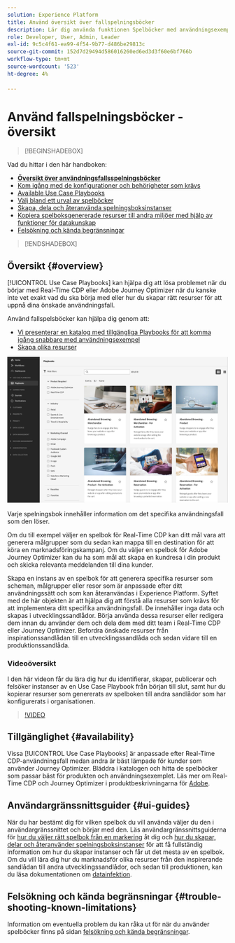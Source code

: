 ```yaml
---
solution: Experience Platform
title: Använd översikt över fallspelningsböcker
description: Lär dig använda funktionen Spelböcker med användningsexempel i Experience Platform för att komma igång med olika användningsområden för marknadsföring
role: Developer, User, Admin, Leader
exl-id: 9c5c4f61-ea99-4f54-9b77-d486be29813c
source-git-commit: 152d7d29494d586016260ed6ed3d3f60e6bf766b
workflow-type: tm+mt
source-wordcount: '523'
ht-degree: 4%

---
```


# Använd fallspelningsböcker - översikt

>[!BEGINSHADEBOX]

Vad du hittar i den här handboken:

* **[Översikt över användningsfallsspelningsböcker](#overview)**
* [Kom igång med de konfigurationer och behörigheter som krävs](/help/use-case-playbooks/playbooks/get-started.md)
* [Available Use Case Playbooks](/help/use-case-playbooks/playbooks/playbooks-list.md)
* [Välj bland ett urval av spelböcker](/help/use-case-playbooks/playbooks/choose.md)
* [Skapa, dela och återanvända spelningsboksinstanser](/help/use-case-playbooks/playbooks/create-share-reuse.md)
* [Kopiera spelboksgenererade resurser till andra miljöer med hjälp av funktioner för datakunskap](/help/use-case-playbooks/playbooks/data-awareness.md)
* [Felsökning och kända begränsningar](troubleshooting.md)

>[!ENDSHADEBOX]

## Översikt {#overview}

[!UICONTROL Use Case Playbooks] kan hjälpa dig att lösa problemet när du börjar med Real-Time CDP eller Adobe Journey Optimizer när du kanske inte vet exakt vad du ska börja med eller hur du skapar rätt resurser för att uppnå dina önskade användningsfall.

Använd fallspelsböcker kan hjälpa dig genom att:

* [Vi presenterar en katalog med tillgängliga Playbooks för att komma igång snabbare med användningsexempel](../playbooks/playbooks-list.md)
* [Skapa olika resurser](../playbooks/create-share-reuse.md)

![Visa alla spelböcker](/help/use-case-playbooks/assets/playbooks/overview/playbooks-landing-page.png)

Varje spelningsbok innehåller information om det specifika användningsfall som den löser.

Om du till exempel väljer en spelbok för Real-Time CDP kan ditt mål vara att generera målgrupper som du sedan kan mappa till en destination för att köra en marknadsföringskampanj. Om du väljer en spelbok för Adobe Journey Optimizer kan du ha som mål att skapa en kundresa i din produkt och skicka relevanta meddelanden till dina kunder.

Skapa en instans av en spelbok för att generera specifika resurser som scheman, målgrupper eller resor som är anpassade efter ditt användningssätt och som kan återanvändas i Experience Platform. Syftet med de här objekten är att hjälpa dig att förstå alla resurser som krävs för att implementera ditt specifika användningsfall. De innehåller inga data och skapas i utvecklingssandlådor. Börja använda dessa resurser eller redigera dem innan du använder dem och dela dem med ditt team i Real-Time CDP eller Journey Optimizer. Befordra önskade resurser från inspirationssandlådan till en utvecklingssandlåda och sedan vidare till en produktionssandlåda.

### Videoöversikt

I den här videon får du lära dig hur du identifierar, skapar, publicerar och felsöker instanser av en Use Case Playbook från början till slut, samt hur du kopierar resurser som genererats av spelboken till andra sandlådor som har konfigurerats i organisationen.

>[!VIDEO](https://video.tv.adobe.com/v/3427058/?learn=on)

## Tillgänglighet {#availability}

Vissa [!UICONTROL Use Case Playbooks] är anpassade efter Real-Time CDP-användningsfall medan andra är bäst lämpade för kunder som använder Journey Optimizer. Bläddra i katalogen och hitta de spelböcker som passar bäst för produkten och användningsexemplet. Läs mer om Real-Time CDP och Journey Optimizer i produktbeskrivningarna för [Adobe](https://helpx.adobe.com/se/legal/product-descriptions.html).

## Användargränssnittsguider {#ui-guides}

När du har bestämt dig för vilken spelbok du vill använda väljer du den i användargränssnittet och börjar med den. Läs användargränssnittsguiderna för [hur du väljer rätt spelbok från en markering](/help/use-case-playbooks/playbooks/choose.md) åt dig och [hur du skapar, delar och återanvänder spelningsboksinstanser](/help/use-case-playbooks/playbooks/create-share-reuse.md) för att få fullständig information om hur du skapar instanser och får ut det mesta av en spelbok. Om du vill lära dig hur du marknadsför olika resurser från den inspirerande sandlådan till andra utvecklingssandlådor, och sedan till produktionen, kan du läsa dokumentationen om [datainfektion](/help/use-case-playbooks/playbooks/data-awareness.md).

## Felsökning och kända begränsningar {#trouble-shooting-known-limitations}

Information om eventuella problem du kan råka ut för när du använder spelböcker finns på sidan [felsökning och kända begränsningar](/help/use-case-playbooks/playbooks/troubleshooting.md).

